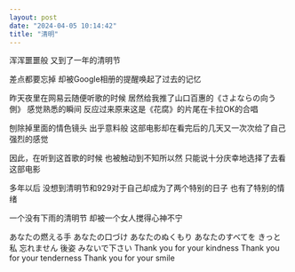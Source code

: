 ```yaml
---
layout: post
date: "2024-04-05 10:14:42"
title: "清明"
---
```


浑浑噩噩般
又到了一年的清明节

差点都要忘掉
却被Google相册的提醒唤起了过去的记忆

昨天夜里在网易云随便听歌的时候
居然给我推了山口百惠的《さよならの向う側》
感觉熟悉的瞬间
反应过来原来这是《花腐》的片尾在卡拉OK的合唱

刨除掉里面的情色镜头
出乎意料般
这部电影却在看完后的几天又一次次给了自己强烈的感觉

因此，在听到这首歌的时候
也被触动到不知所以然
只能说十分庆幸地选择了去看这部电影

多年以后
没想到清明节和929对于自己却成为了两个特别的日子
也有了特别的情绪

一个没有下雨的清明节
却被一个女人搅得心神不宁

あなたの燃える手 あなたの口づけ
あなたのぬくもり あなたのすべてを
きっと 私 忘れません 後姿 みないで下さい
Thank you for your kindness
Thank you for your tenderness
Thank you for your smile